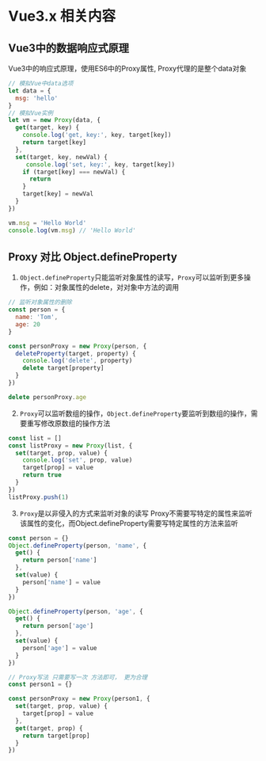 # Vue3.x 相关内容

## Vue3中的数据响应式原理
Vue3中的响应式原理，使用ES6中的Proxy属性, Proxy代理的是整个data对象
```javascript
// 模拟Vue中data选项
let data = {
  msg: 'hello'
}
// 模拟Vue实例
let vm = new Proxy(data, {
  get(target, key) {
    console.log('get, key:', key, target[key])
    return target[key]
  },
  set(target, key, newVal) {
     console.log('set, key:', key, target[key])
    if (target[key] === newVal) {
      return
    }
    target[key] = newVal
  }
})

vm.msg = 'Hello World'
console.log(vm.msg) // 'Hello World'
```

## Proxy 对比 Object.defineProperty
1. `Object.defineProperty`只能监听对象属性的读写，`Proxy`可以监听到更多操作，例如：对象属性的delete，对对象中方法的调用
```js
// 监听对象属性的删除
const person = {
  name: 'Tom',
  age: 20
}

const personProxy = new Proxy(person, {
  deleteProperty(target, property) {
    console.log('delete', property)
    delete target[property]
  }
})

delete personProxy.age
```
2. `Proxy`可以监听数组的操作，`Object.defineProperty`要监听到数组的操作，需要重写修改原数组的操作方法
```js
const list = []
const listProxy = new Proxy(list, {
  set(target, prop, value) {
    console.log('set', prop, value)
    target[prop] = value
    return true
  }
})
listProxy.push(1)
```
3. `Proxy`是以非侵入的方式来监听对象的读写
Proxy不需要写特定的属性来监听该属性的变化，而Object.defineProperty需要写特定属性的方法来监听
```js
const person = {}
Object.defineProperty(person, 'name', {
  get() {
    return person['name']
  },
  set(value) {
    person['name'] = value
  }
})

Object.defineProperty(person, 'age', {
  get() {
    return person['age']
  },
  set(value) {
    person['age'] = value
  }
})

// Proxy写法 只需要写一次 方法即可， 更为合理
const person1 = {}

const personProxy = new Proxy(person1, {
  set(target, prop, value) {
    target[prop] = value
  },
  get(target, prop) {
    return target[prop]
  }
})
```